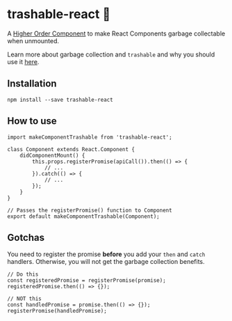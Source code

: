 # trashable-react :put_litter_in_its_place:

A [Higher Order Component](https://reactjs.org/docs/higher-order-components.html) to make React Components garbage collectable when unmounted.

Learn more about garbage collection and `trashable` and why you should use it [here](https://github.com/hjylewis/trashable).

## Installation

```
npm install --save trashable-react
```

## How to use

```
import makeComponentTrashable from 'trashable-react';

class Component extends React.Component {
    didComponentMount() {
        this.props.registerPromise(apiCall()).then(() => {
            // ...
        }).catch(() => {
            // ...
        });
    }
}

// Passes the registerPromise() function to Component
export default makeComponentTrashable(Component);
```

## Gotchas

You need to register the promise **before** you add your `then` and `catch` handlers. Otherwise, you will not get the garbage collection benefits.

```
// Do this
const registeredPromise = registerPromise(promise);
registeredPromise.then(() => {});

// NOT this
const handledPromise = promise.then(() => {});
registerPromise(handledPromise);
```

